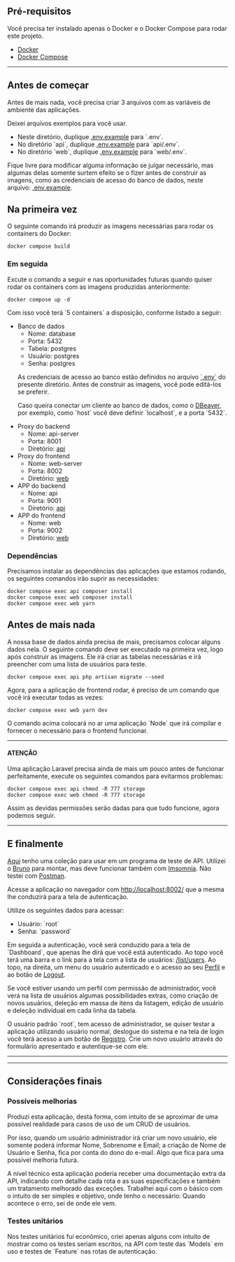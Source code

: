 ## Pré-requisitos

<p>Você precisa ter instalado apenas o Docker e o Docker Compose para rodar este projeto.</p>

- <a href="https://www.docker.com/">Docker</a>
- <a href="https://docs.docker.com/compose/">Docker Compose</a>

---

## Antes de começar

<p>Antes de mais nada, você precisa criar 3 arquivos com as variáveis de ambiente das aplicações.</p>

<p>Deixei arquivos exemplos para você usar.</p>

<ul>
    <li>Neste diretório, duplique <a href="/blob/main/.env.example">.env.example</a> para `.env`.</li>
    <li>No diretório `api`, duplique <a href="/blob/main/api/.env.example">.env.example</a> para `api/.env`.</li>
    <li>No diretório `web`, duplique <a href="/blob/main/web/.env.example">.env.example</a> para `web/.env`.</li>
</ul>

<p>Fique livre para modificar alguma informação se julgar necessário, mas algumas delas somente surtem efeito se o fizer antes de construir as imagens, como as credenciais de acesso do banco de dados, neste arquivo: <a href="/blob/main/.env.example">.env.example</a>.</p>

## Na primeira vez

<p>O seguinte comando irá produzir as imagens necessárias para rodar os containers do Docker:</p>

```
docker compose build
```

### Em seguida

<p>Excute o comando a seguir e nas oportunidades futuras quando quiser rodar os containers com as imagens produzidas anteriormente:</p>

```
docker compose up -d
```

<p>Com isso você terá `5 containers` a disposição, conforme listado a seguir:</p>

<ul>
    <li>
        Banco de dados
        <ul>
            <li>Nome: database</li>
            <li>Porta: 5432</li>
            <li>Tabela: postgres</li>
            <li>Usuário: postgres</li>
            <li>Senha: postgres</li>
        </ul>
        <p>As credenciais de acesso ao banco estão definidos no arquivo <a href="#">`.env`</a> do presente diretório. Antes de construir as imagens, você pode editá-los se preferir.</p>
        <p>Caso queira conectar um cliente ao banco de dados, como o <a href="https://dbeaver.io/download/">DBeaver</a>, por exemplo, como `host` você deve definir `localhost`, e a porta `5432`.</p>
    </li>
    <li>
        Proxy do backend
        <ul>
            <li>Nome: api-server</li>
            <li>Porta: 8001</li>
            <li>Diretório: <a href="/tree/main/api">api</a></li>
        </ul>
    </li>
    <li>
        Proxy do frontend
        <ul>
            <li>Nome: web-server</li>
            <li>Porta: 8002</li>
            <li>Diretório: <a href="/tree/main/web">web</a></li>
        </ul>
    </li>
    <li>
        APP do backend
        <ul>
            <li>Nome: api</li>
            <li>Porta: 9001</li>
            <li>Diretório: <a href="/tree/main/api">api</a></li>
        </ul>
    </li>
    <li>
        APP do frontend
        <ul>
            <li>Nome: web</li>
            <li>Porta: 9002</li>
            <li>Diretório: <a href="/tree/main/web">web</a></li>
        </ul>
    </li>
</ul>

### Dependências

<p>
Precisamos instalar as dependências das aplicações que estamos rodando, os seguintes comandos irão suprir as necessidades:
</p>

```
docker compose exec api composer install
docker compose exec web composer install
docker compose exec web yarn
```

## Antes de mais nada

<p>
    A nossa base de dados ainda precisa de mais, precisamos colocar alguns dados nela. O seguinte comando deve ser executado na primeira vez, logo após construir as imagens. Ele irá criar as tabelas necessárias e irá preencher com uma lista de usuários para teste.
</p>

```
docker compose exec api php artisan migrate --seed
```

<p>Agora, para a aplicação de frontend rodar, é preciso de um comando que você irá executar todas as vezes:</p>

```
docker compose exec web yarn dev
```

<p>O comando acima colocará no ar uma aplicação `Node` que irá compilar e fornecer o necessário para o frontend funcionar.</p>

---

#### ATENÇÃO

<p>Uma aplicação Laravel precisa ainda de mais um pouco antes de funcionar perfeitamente, execute os seguintes comandos para evitarmos problemas:</p>

```
docker compose exec api chmod -R 777 storage
docker compose exec web chmod -R 777 storage
```

<p>Assim as devidas permissões serão dadas para que tudo funcione, agora podemos seguir.</p>

---

## E finalmente

<p><a href="/tree/main/API%20Collection">Aqui</a> tenho uma coleção para usar em um programa de teste de API. Utilizei o <a href="https://www.usebruno.com/">Bruno</a> para montar, mas deve funcionar também com <a href="https://insomnia.rest/">Imsomnia</a>. Não testei com <a href="https://www.postman.com/">Postman</a>.</p>

<p>Acesse a aplicação no navegador com <a href="http://localhost:8002/">http://localhost:8002/</a> que a mesma lhe conduzirá para a tela de autenticação.</p>

<p>
    Utilize os seguintes dados para acessar:
    <ul>
        <li>Usuário: `root`</li>
        <li>Senha: `password`</li>
    </ul>
</p>

<p>Em seguida a autenticação, você será conduzido para a tela de `Dashboard`, que apenas lhe dirá que você está autenticado. Ao topo você terá uma barra e o link para a tela com a lista de usuários: <a href="http://localhost:8002/list/users">/list/users</a>. Ao topo, na direita, um menu do usuário autenticado e o acesso ao seu <a href="http://localhost:8002/profile">Perfil</a> e ao botão de <a href="http://localhost:8002/logout">Logout</a>.</p>

<p>Se você estiver usando um perfil com permissão de administrador, você verá na lista de usuários algumas possibilidades extras, como criação de novos usuários, deleção em massa de itens da listagem, edição de usuário e deleção individual em cada linha da tabela.</p>

<p>O usuário padrão `root`, tem acesso de administrador, se quiser testar a aplicação utilizando usuário normal, deslogue do sistema e na tela de login você terá acesso a um botão de <a href="http://localhost:8002/register">Registro</a>. Crie um novo usuário através do formulário apresentado e autentique-se com ele.</p>

---

---

## Considerações finais

### Possíveis melhorias

<p>
Produzi esta aplicação, desta forma, com intuito de se aproximar de uma possível realidade para casos de uso de um CRUD de usuários.
</p>

<p>
Por isso, quando um usuário administrador irá criar um novo usuário, ele somente poderá informar Nome, Sobrenome e Email; a criação de Nome de Usuário e Senha, fica por conta do dono do e-mail. Algo que fica para uma possível melhoria futura.
</p>

<p>
A nível técnico esta aplicação poderia receber uma documentação extra da API, indicando com detalhe cada rota e as suas especificações e também um tratamento melhorado das exceções. Trabalhei aqui com o básico com o intuito de ser simples e objetivo, onde tenho o necessário: Quando acontece o erro, sei de onde ele vem.
</p>

### Testes unitários

<p>
Nos testes unitários fui econômico, criei apenas alguns com intuito de mostrar como os testes seriam escritos, na API com teste das `Models` em uso e testes de `Feature` nas rotas de autenticação.
</p>
